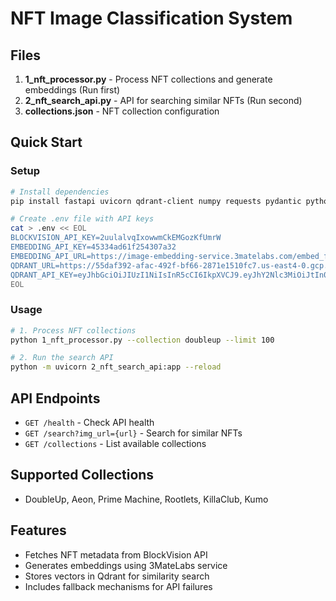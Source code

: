 # NFT Image Classification System

## Files

1. **1_nft_processor.py** - Process NFT collections and generate embeddings (Run first)
2. **2_nft_search_api.py** - API for searching similar NFTs (Run second)
3. **collections.json** - NFT collection configuration

## Quick Start

### Setup

```bash
# Install dependencies
pip install fastapi uvicorn qdrant-client numpy requests pydantic python-dotenv

# Create .env file with API keys
cat > .env << EOL
BLOCKVISION_API_KEY=2uulalvqIxowwmCkEMGozKfUmrW
EMBEDDING_API_KEY=45334ad61f254307a32
EMBEDDING_API_URL=https://image-embedding-service.3matelabs.com/embed_from_url
QDRANT_URL=https://55daf392-afac-492f-bf66-2871e1510fc7.us-east4-0.gcp.cloud.qdrant.io:6333
QDRANT_API_KEY=eyJhbGciOiJIUzI1NiIsInR5cCI6IkpXVCJ9.eyJhY2Nlc3MiOiJtIn0.2FwGSL4xcHHqtrNJ3-Nffi6Ext0qpI5VzC9MrK153io
EOL
```

### Usage

```bash
# 1. Process NFT collections
python 1_nft_processor.py --collection doubleup --limit 100

# 2. Run the search API
python -m uvicorn 2_nft_search_api:app --reload
```

## API Endpoints

- `GET /health` - Check API health
- `GET /search?img_url={url}` - Search for similar NFTs
- `GET /collections` - List available collections

## Supported Collections

- DoubleUp, Aeon, Prime Machine, Rootlets, KillaClub, Kumo

## Features

- Fetches NFT metadata from BlockVision API
- Generates embeddings using 3MateLabs service
- Stores vectors in Qdrant for similarity search
- Includes fallback mechanisms for API failures
